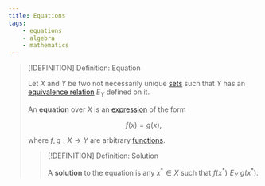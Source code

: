 ```yaml
---
title: Equations
tags:
    - equations
    - algebra
    - mathematics
---
```


>[!DEFINITION] Definition: Equation
>
>Let $X$ and $Y$ be two not necessarily unique [sets](../../Set%20Theory/index.md) such that $Y$ has an [equivalence relation](../../Set%20Theory/Relations/Equivalence%20Relation.md) $E_Y$ defined on it.
>
>An **equation** over $X$ is an [expression](../../Formal%20Logic/Formal%20Languages.md) of the form
>
>$$
>f(x) = g(x),
>$$
>
>where $f,g: X \to Y$ are arbitrary [functions](../../Analysis/Functions/index.md).
>
>>[!DEFINITION] Definition: Solution
>>
>>A **solution** to the equation is any $x^\ast \in X$ such that $f(x^\ast) \,\, E_Y \,\, g(x^\ast)$.
>>
>